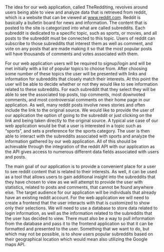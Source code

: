 The idea for our web application, called TheRedditing, revolves around users being able to view and analyze data that is retrieved from reddit, which is a website that can be viewed at www.reddit.com. Reddit is basically a bulletin board for news and information. The content that is posted to the site is categorized into what are called subreddits. Each subreddit is dedicated to a specific topic, such as sports, or movies, and all posts to the subreddit must be connected to this topic. Users of reddit can subscribe to those subreddits that interest them as well as comment, and vote on any posts that are made making it so that the most popular posts will have thousands of comments and votes associated with them. 

For our web application users will be required to signup/login and will be met initially with a list of popular topics to choose from. After choosing some number of these topics the user will be presented with links and information for subreddits that closely match their interests. At this point the user will be able to decide whether or not they would like to see information related to these subreddits. For each subreddit that they select they will be able to see the associated top posts, top comments, most downvoted comments, and most controversial comments on their home page in our application. As well, many reddit posts involve news stories and often include the link to the original source. We would like to provide the user of our application the option of going to the subreddit or just clicking on the link and being taken directly to the original source. A typical use case of our web application would be that a user is interested in a topic such as “sports”, and sets a preference for the sports category. The user is then able to interact with the subreddits associated with sports and analyze the information gathered by our web application. All of this should be achievable through the integration of the reddit API with our application as the API gives access to numerous different data fields associated with users and posts.

The main goal of our application is to provide a convenient place for a user to see reddit content that is related to their interests. As well, it can be used as a tool that allows users to gain additional insight into the subreddits that they have chosen to view as we will attempt to provide the user with statistics, related to posts and comments, that cannot be found anywhere else. The target audience for our application will be individuals that already have an existing reddit account. For the web application we will need to create a frontend that the user interacts with that is customized to show only their selections. We will need to use a database to store data related to login information, as well as the information related to the subreddits that the user has decided to view. There must also be a way to pull information from the database and pass it to the frontend application so that it can be formatted and presented to the user. Something that we want to do, but which may not be possible, is to show users popular subreddits based on their geographical location which would mean also utilizing the Google maps API. 

